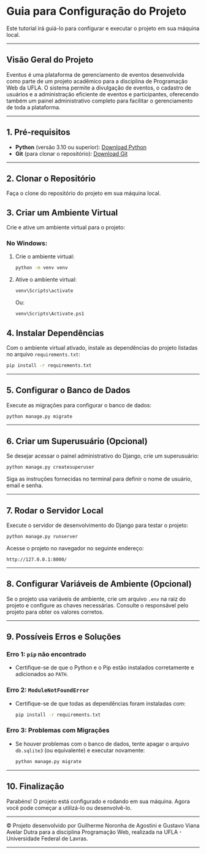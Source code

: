 # **Guia para Configuração do Projeto**

Este tutorial irá guiá-lo para configurar e executar o projeto em sua máquina local.

---

## **Visão Geral do Projeto**

<!-- ![BD TechHub](images/techHub.png) -->

Eventus é uma plataforma de gerenciamento de eventos desenvolvida como parte de um projeto acadêmico para a disciplina de Programação Web da UFLA. O sistema permite a divulgação de eventos, o cadastro de usuários e a administração eficiente de eventos e participantes, oferecendo também um painel administrativo completo para facilitar o gerenciamento de toda a plataforma.

---

## **1. Pré-requisitos**

- **Python** (versão 3.10 ou superior): [Download Python](https://www.python.org/downloads/)
- **Git** (para clonar o repositório): [Download Git](https://git-scm.com/)

---

## **2. Clonar o Repositório**

Faça o clone do repositório do projeto em sua máquina local.

## **3. Criar um Ambiente Virtual**

Crie e ative um ambiente virtual para o projeto:

### **No Windows**:
1. Crie o ambiente virtual:
   ```bash
   python -m venv venv
   ```

2. Ative o ambiente virtual:
   ```bash
   venv\Scripts\activate
   ```

   Ou:
    ```bash
   venv\Scripts\Activate.ps1  
   ```


## **4. Instalar Dependências**

Com o ambiente virtual ativado, instale as dependências do projeto listadas no arquivo `requirements.txt`:

```bash
pip install -r requirements.txt
```

---

## **5. Configurar o Banco de Dados**

Execute as migrações para configurar o banco de dados:

```bash
python manage.py migrate
```

---

## **6. Criar um Superusuário (Opcional)**

Se desejar acessar o painel administrativo do Django, crie um superusuário:

```bash
python manage.py createsuperuser
```

Siga as instruções fornecidas no terminal para definir o nome de usuário, email e senha.

---

## **7. Rodar o Servidor Local**

Execute o servidor de desenvolvimento do Django para testar o projeto:

```bash
python manage.py runserver
```

Acesse o projeto no navegador no seguinte endereço:
```
http://127.0.0.1:8000/
```

---

## **8. Configurar Variáveis de Ambiente (Opcional)**

Se o projeto usa variáveis de ambiente, crie um arquivo `.env` na raiz do projeto e configure as chaves necessárias. Consulte o responsável pelo projeto para obter os valores corretos.

---

## **9. Possíveis Erros e Soluções**

### **Erro 1: `pip` não encontrado**
- Certifique-se de que o Python e o Pip estão instalados corretamente e adicionados ao `PATH`.

### **Erro 2: `ModuleNotFoundError`**
- Certifique-se de que todas as dependências foram instaladas com:
  ```bash
  pip install -r requirements.txt
  ```

### **Erro 3: Problemas com Migrações**
- Se houver problemas com o banco de dados, tente apagar o arquivo `db.sqlite3` (ou equivalente) e executar novamente:
  ```bash
  python manage.py migrate
  ```

---

## **10. Finalização**

Parabéns! O projeto está configurado e rodando em sua máquina. Agora você pode começar a utilizá-lo ou desenvolvê-lo.

---

© Projeto desenvolvido por Guilherme Noronha de Agostini e Gustavo Viana Avelar Dutra para a disciplina Programação Web, realizada na UFLA - Universidade Federal de Lavras.

---
